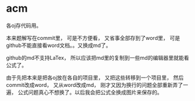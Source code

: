 # acm
各oj存代码用。

本来题解写在commit里， 可是不方便看， 又省事全部存到了word里， 可是github不能直接看word文档。。又换成md了。

github的md不支持LaTex， 所以应该把md里的复制到一些md的编辑器里就能看公式了。

由于先把本来是把各oj放在各自的项目里， 又把这些转移到一个项目里， 然后commit改成word， 又从word改成md， 刚才又因为换行的问题全部重新弄了一遍， 公式问题真心不想换了。以后我会把公式全换成图片来保存的。

